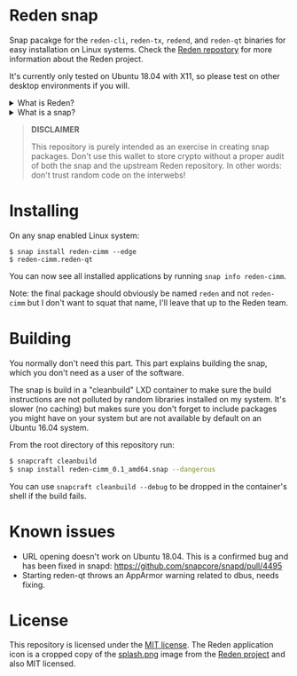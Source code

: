 # Reden snap

Snap pacakge for the `reden-cli`, `reden-tx`, `redend`, and `reden-qt` binaries for easy installation on Linux systems. Check the [Reden repostory](https://github.com/RedenCore/Reden) for more information about the Reden project.

It's currently only tested on Ubuntu 18.04 with X11, so please test on other desktop environments if you will.

<details>
  <summary>What is Reden?</summary>
  <p>Reden is a fully decentralised cryptocurrency built on the premise of providing anonymity, speed, fair mining by being ASIC-resistant and reliability by the usage of masternodes.</p>
</details>

<details>
  <summary>What is a snap?</summary>
  <p>Snaps are containerised software packages that are simple to create and install. They auto-update and are safe to run. And because they bundle their dependencies, they work on all major Linux systems without modification.</p>
</details>


> **DISCLAIMER**
>
> This repository is purely intended as an exercise in creating snap packages. Don't use this wallet to store crypto without a proper audit of both the snap and the upstream Reden repository. In other words: don't trust random code on the interwebs!

# Installing

On any snap enabled Linux system:

```
$ snap install reden-cimm --edge
$ reden-cimm.reden-qt
```

You can now see all installed applications by running `snap info reden-cimm`.

Note: the final package should obviously be named `reden` and not `reden-cimm` but I don't want to squat that name, I'll leave that up to the Reden team.

# Building

You normally don't need this part. This part explains building the snap, which you don't need as a user of the software.

The snap is build in a "cleanbuild" LXD container to make sure the build instructions are not polluted by random libraries installed on my system. It's slower (no caching) but makes sure you don't forget to include packages you might have on your system but are not available by default on an Ubuntu 16.04 system.

From the root directory of this repository run:

```bash
$ snapcraft cleanbuild
$ snap install reden-cimm_0.1_amd64.snap --dangerous
```

You can use `snapcraft cleanbuild --debug` to be dropped in the container's shell if the build fails.

# Known issues

- URL opening doesn't work on Ubuntu 18.04. This is a confirmed bug and has been fixed in snapd: https://github.com/snapcore/snapd/pull/4495
- Starting reden-qt throws an AppArmor warning related to dbus, needs fixing.

# License

This repository is licensed under the [MIT license](LICENSE). The Reden application icon is a cropped copy of the [splash.png](https://github.com/RedenCore/Reden/blob/master/splash.png) image from the [Reden project](https://github.com/RedenCore/Reden) and also MIT licensed.
